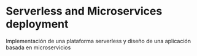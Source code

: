 # Serverless and Microservices deployment
Implementación de una plataforma serverless y diseño de una aplicación basada en microservicios
